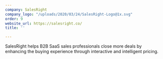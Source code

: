 ```yaml
---
company: SalesRight
company_logo: "/uploads/2020/03/24/SalesRight-Logo@1x.svg"
order: 9
website_url: https://salesright.co/
title: ''

---
```

SalesRight helps B2B SaaS sales professionals close more deals by enhancing the buying experience through interactive and intelligent pricing. 